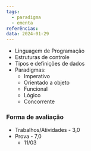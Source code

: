 ```yaml
---
tags:
  - paradigma
  - ementa
referências: 
data: 2024-01-29
---
```

* Linguagem de Programação
* Estruturas de controle
* Tipos e definições de dados
* Paradigmas:
	* Imperativo
	* Orientado a objeto
	* Funcional
	* Lógico
	* Concorrente

### Forma de avaliação
- Trabalhos/Atividades - 3,0
- Prova - 7,0
	- 11/03
